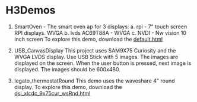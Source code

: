 # H3Demos
1. SmartOven - The smart oven ap for 3 displays:
a. rpi - 7" touch screen RPI displays. WVGA
b. lvds AC69T88A - WVGA 
c. NVDI - Nw vision 10 inch screen
To explore this demo, download the [default.html](./SmartOven/lvdsAC69t88a/legato_smartOven/src/config/default/default.html)


2. USB_CanvasDisplay
This project uses SAM9X75 Curiosity and the WVGA LVDS display. Use USB Stick with 5 images.
The images are displayed on the screen. When the user button is pressed, next image is displayed.
The images should be 600x480.

3. legato_thermostatRound
This demo uses the waveshare 4" round display. To explore this demo, download the [dsi_xlcdc_9x75cur_wsRnd.html](./legato_thermostatRound/firmware/src/config/dsi_xlcdc_9x75cur_wsRnd/dsi_xlcdc_9x75cur_wsRnd.html)
